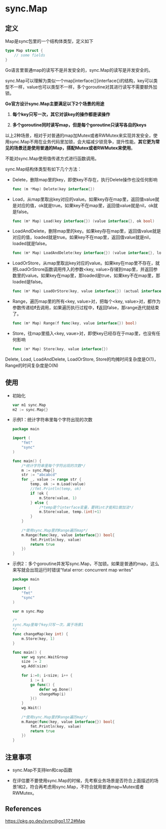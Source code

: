 # sync.Map

## 定义

Map是sync包里的一个结构体类型，定义如下

```go
type Map struct {
    // some fields
}
```

Go语言里普通map的读写不是并发安全的，sync.Map的读写是并发安全的。

sync.Map可以理解为类似一个map[interface{}]interface{}的结构，key可以类型不一样，value也可以类型不一样，多个goroutine对其进行读写不需要额外加锁。

**Go官方设计sync.Map主要满足以下2个场景的用途**

1. **每个key只写一次，其它对该key的操作都是读操作**

2. **多个goroutine同时读写map，但是每个goroutine只读写各自的keys**

以上2种场景，相对于对普通的map加Mutex或者RWMutex来实现并发安全，使用sync.Map不用在业务代码里加锁，会大幅减少锁竞争，提升性能。**其它更为常见的场景还是使用普通的Map，搭配Mutex或者RWMutex来使用**。

不能对sync.Map使用值传递方式进行函数调用。

sync.Map结构体类型有如下几个方法：

* Delete，删除map里的key，即使key不存在，执行Delete操作也没任何影响

  ```go
  func (m *Map) Delete(key interface{})
  ```

* Load，从map里取出key对应的value。如果key存在map里，返回值value就是对应的值，ok就是true。如果key不在map里，返回值value就是nil，ok就是false。

  ```go
  func (m* Map) Load(key interface{}) (value interface{}, ok bool)
  ```

* LoadAndDelete，删除map里的key。如果key存在map里，返回值value就是对应的值，loaded就是true。如果key不在map里，返回值value就是nil，loaded就是false。

  ```go
  func (m* Map) LoadAndDelete(key interface{}) (value interface{}, loaded bool)
  ```

* LoadOrStore，从map里取出key对应的value。如果key在map里不存在，就把LoadOrStrore函数调用传入的参数<key, value>存储到map里，并返回参数里的value。如果key在map里，那loaded是true，如果key不在map里，那loaded是false。

  ```go
  func (m* Map) LoadOrStore(key, value interface{}) (actual interface{}, loaded bool)
  ```

* Range，遍历map里的所有<key, value>对，把每个<key, value>对，都作为参数传递给**f**去调用，如果遍历执行过程中，**f**返回false，那range迭代就结束了。

  ```go
  func (m* Map) Range(f func(key, value interface{}) bool)
  ```

* Store，往map里插入<key, vaue>对，即使key已经存在于map里，也没有任何影响

  ```go
  func (m* Map) Store(key, value interface{})
  ```

Delete, Load, LoadAndDelete, LoadOrStore, Store的均摊时间复杂度是O(1)，Range的时间复杂度是O(N)

## 使用

* 初始化

  ```go
  var m1 sync.Map
  m2 := sync.Map{}
  ```

  

* 示例1：统计字符串里每个字符出现的次数

  ```go
  package main
  
  import (
      "fmt"
      "sync"
  )
  
  func main() {
      /*统计字符串里每个字符出现的次数*/
      m := sync.Map{}
      str := "abcabcd"
      for _, value := range str {
          temp, ok := m.Load(value)
          //fmt.Println(temp, ok)
          if !ok {
              m.Store(value, 1)
          } else {
              /*temp是个interface变量，要转int才能和1做加法*/
              m.Store(value, temp.(int)+1)
          }
      }
      
      /*使用sync.Map里的Range遍历map*/
      m.Range(func(key, value interface{}) bool{
          fmt.Println(key, value)
          return true
      })
  }
  ```

* 示例2：多个goroutine并发写sync.Map，不加锁。如果是普通的map，这么来写就会出现运行时错误“fatal error: concurrent map writes”

  ```go
  package main
  
  import (
      "fmt"
      "sync"
  )
  
  var m sync.Map
  
  /*
  sync.Map里每个key只写一次，属于场景1
  */
  func changeMap(key int) {
      m.Store(key, 1)
  }
  
  func main() {
      var wg sync.WaitGroup
      size := 2
      wg.Add(size)
      
      for i:=0; i<size; i++ {
          i := i
          go func() {
              defer wg.Done()
              changeMap(i)
          }()
      }
      wg.Wait()
      
      /*使用sync.Map里的Range遍历map*/
      m.Range(func(key, value interface{}) bool{
          fmt.Println(key, value)
          return true
      })
  }
  ```

## 注意事项

* sync.Map不支持len和cap函数

* 在评估要不要使用sync.Map的时候，先考察业务场景是否符合上面描述的场景1和2，符合再考虑用sync.Map，不符合就用普通map+Mutex或者RWMutex。

## References

https://pkg.go.dev/sync@go1.17.2#Map

